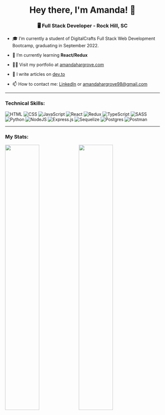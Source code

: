 <h1 align="center">Hey there, I'm Amanda! 👋</h1>
<h3 align="center">🖥️ Full Stack Developer - Rock Hill, SC </h3>

- 🎓 I’m currently a student of DigitalCrafts Full Stack Web Development Bootcamp, graduating in September 2022.

- 🌱 I’m currently learning **React/Redux**

- 👨‍💻 Visit my portfolio at [amandahargrove.com](https://www.amandahargrove.com/)

- 📝 I write articles on [dev.to](https://dev.to/hargroa2)

- 📫 How to contact me: [LinkedIn](https://www.linkedin.com/in/amanda-hargrove-0608/) or amandahargrove98@gmail.com

---
### Technical Skills: ###
![HTML](https://img.shields.io/badge/HTML5-E34F26?style=for-the-badge&logo=html5&logoColor=white)
![CSS](https://img.shields.io/badge/CSS3-1572B6?style=for-the-badge&logo=css3&logoColor=white)
![JavaScript](https://img.shields.io/badge/JavaScript-F7DF1E?style=for-the-badge&logo=javascript&logoColor=black)
![React](https://img.shields.io/badge/react-%2320232a.svg?style=for-the-badge&logo=react&logoColor=%2361DAFB)
![Redux](https://img.shields.io/badge/Redux-593D88?style=for-the-badge&logo=redux&logoColor=white)
![TypeScript](https://img.shields.io/badge/typescript-%23007ACC.svg?style=for-the-badge&logo=typescript&logoColor=white)
![SASS](https://img.shields.io/badge/Sass-CC6699?style=for-the-badge&logo=sass&logoColor=white)
![Python](https://img.shields.io/badge/Python-3776AB?style=for-the-badge&logo=python&logoColor=white)
![NodeJS](https://img.shields.io/badge/node.js-6DA55F?style=for-the-badge&logo=node.js&logoColor=white)
![Express.js](https://img.shields.io/badge/express.js-%23404d59.svg?style=for-the-badge&logo=express&logoColor=%2361DAFB)
![Sequelize](https://img.shields.io/badge/Sequelize-52B0E7?style=for-the-badge&logo=Sequelize&logoColor=white)
![Postgres](https://img.shields.io/badge/postgres-%23316192.svg?style=for-the-badge&logo=postgresql&logoColor=white)
![Postman](https://img.shields.io/badge/Postman-FF6C37?style=for-the-badge&logo=postman&logoColor=white)

---

### My Stats: ###
<img align="left" width="47%" src="https://github-readme-stats.vercel.app/api?username=hargroa2&show_icons=true&theme=great-gatsby" />
<img align="left" width="47%" src="https://github-readme-stats.vercel.app/api/top-langs/?username=hargroa2&layout=compact&theme=dark" />

